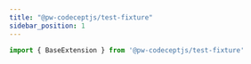 ```yaml
---
title: "@pw-codeceptjs/test-fixture"
sidebar_position: 1
---
```


```typescript
import { BaseExtension } from '@pw-codeceptjs/test-fixture'
```
